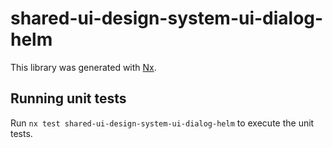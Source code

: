 # shared-ui-design-system-ui-dialog-helm

This library was generated with [Nx](https://nx.dev).


## Running unit tests

Run `nx test shared-ui-design-system-ui-dialog-helm` to execute the unit tests.

